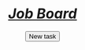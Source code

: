 <html>
<head>
    <title>Job board</title>
</head>
<body>
   <center>
    <br><br>
    <h1><u><em>Job Board</em></u></h1>
    <form class="" action="task.html" method="post">
   <a href="task.html"><button>New task</button></a><br><br>
  </form>
   </center>
</body>
</html>
